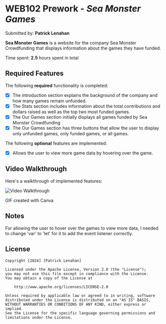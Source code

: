 # WEB102 Prework - *Sea Monster Games*

Submitted by: **Patrick Lenahan**

**Sea Monster Games** is a website for the company Sea Monster Crowdfunding that displays information about the games they have funded.

Time spent: **2.5** hours spent in total

## Required Features

The following **required** functionality is completed:

* [X] The introduction section explains the background of the company and how many games remain unfunded.
* [X] The Stats section includes information about the total contributions and dollars raised as well as the top two most funded games.
* [X] The Our Games section initially displays all games funded by Sea Monster Crowdfunding
* [X] The Our Games section has three buttons that allow the user to display only unfunded games, only funded games, or all games.

The following **optional** features are implemented:

* [X] Allows the user to view more game data by hovering over the game.

## Video Walkthrough

Here's a walkthrough of implemented features:

<img src='i.imgur.com/zxXMIBo.gif' title='Video Walkthrough' width='' alt='Video Walkthrough' />

<!-- Replace this with whatever GIF tool you used! -->
GIF created with Canva  
<!-- Recommended tools:
[Kap](https://getkap.co/) for macOS
[ScreenToGif](https://www.screentogif.com/) for Windows
[peek](https://github.com/phw/peek) for Linux. -->

## Notes

For allowing the user to hover over the games to view more data, I needed to change 'var' to 'let' for it to add the event listener correctly.

## License

    Copyright [2024] [Patrick Lenahan]

    Licensed under the Apache License, Version 2.0 (the "License");
    you may not use this file except in compliance with the License.
    You may obtain a copy of the License at

        http://www.apache.org/licenses/LICENSE-2.0

    Unless required by applicable law or agreed to in writing, software
    distributed under the License is distributed on an "AS IS" BASIS,
    WITHOUT WARRANTIES OR CONDITIONS OF ANY KIND, either express or implied.
    See the License for the specific language governing permissions and
    limitations under the License.
